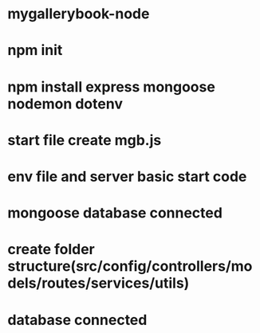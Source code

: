 # mygallerybook-node

# npm init
# npm install express mongoose nodemon dotenv
# start file create mgb.js
# env file and server basic start code
# mongoose database connected
# create folder structure(src/config/controllers/models/routes/services/utils)
# database connected